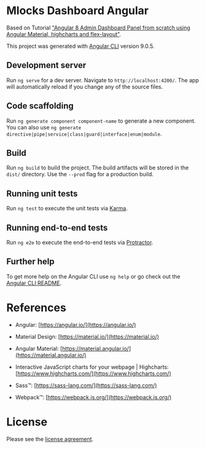 # Mlocks Dashboard Angular

Based on Tutorial ["Angular 8 Admin Dashboard Panel from scratch using Angular Material, highcharts and flex-layout"](https://www.youtube.com/watch?v=FP7Hs8lTy1k).

This project was generated with [Angular CLI](https://github.com/angular/angular-cli) version 9.0.5.

## Development server

Run `ng serve` for a dev server. Navigate to `http://localhost:4200/`. The app will automatically reload if you change any of the source files.

## Code scaffolding

Run `ng generate component component-name` to generate a new component. You can also use `ng generate directive|pipe|service|class|guard|interface|enum|module`.

## Build

Run `ng build` to build the project. The build artifacts will be stored in the `dist/` directory. Use the `--prod` flag for a production build.

## Running unit tests

Run `ng test` to execute the unit tests via [Karma](https://karma-runner.github.io).

## Running end-to-end tests

Run `ng e2e` to execute the end-to-end tests via [Protractor](http://www.protractortest.org/).

## Further help

To get more help on the Angular CLI use `ng help` or go check out the [Angular CLI README](https://github.com/angular/angular-cli/blob/master/README.md).

# References

- Angular: [https://angular.io/](https://angular.io/)

- Material Design: [https://material.io/](https://material.io/)

- Angular Material: [https://material.angular.io/](https://material.angular.io/)

- Interactive JavaScript charts for your webpage | Highcharts: [https://www.highcharts.com/](https://www.highcharts.com/)

- Sass&trade;: [https://sass-lang.com/](https://sass-lang.com/)

- Webpack&trade;: [https://webpack.js.org/](https://webpack.js.org/)

# License

Please see the [license agreement](https://github.com/julianomacielferreira/mlocks-dashboard-angular/blob/master/LICENSE).